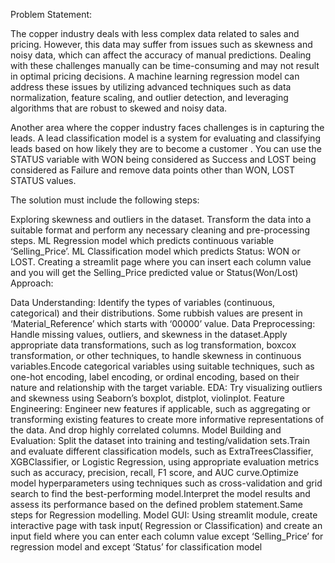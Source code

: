 Problem Statement:

The copper industry deals with less complex data related to sales and pricing. However, this data may suffer from issues such as skewness and noisy data, which can affect the accuracy of manual predictions. Dealing with these challenges manually can be time-consuming and may not result in optimal pricing decisions. A machine learning regression model can address these issues by utilizing advanced techniques such as data normalization, feature scaling, and outlier detection, and leveraging algorithms that are robust to skewed and noisy data.

Another area where the copper industry faces challenges is in capturing the leads. A lead classification model is a system for evaluating and classifying leads based on how likely they are to become a customer . You can use the STATUS variable with WON being considered as Success and LOST being considered as Failure and remove data points other than WON, LOST STATUS values.

The solution must include the following steps:

Exploring skewness and outliers in the dataset.
Transform the data into a suitable format and perform any necessary cleaning and pre-processing steps.
ML Regression model which predicts continuous variable ‘Selling_Price’.
ML Classification model which predicts Status: WON or LOST.
Creating a streamlit page where you can insert each column value and you will get the Selling_Price predicted value or Status(Won/Lost)
Approach:

Data Understanding: Identify the types of variables (continuous, categorical) and their distributions. Some rubbish values are present in ‘Material_Reference’ which starts with ‘00000’ value.
Data Preprocessing: Handle missing values, outliers, and skewness in the dataset.Apply appropriate data transformations, such as log transformation, boxcox transformation, or other techniques, to handle skewness in continuous variables.Encode categorical variables using suitable techniques, such as one-hot encoding, label encoding, or ordinal encoding, based on their nature and relationship with the target variable.
EDA: Try visualizing outliers and skewness using Seaborn’s boxplot, distplot, violinplot.
Feature Engineering: Engineer new features if applicable, such as aggregating or transforming existing features to create more informative representations of the data. And drop highly correlated columns.
Model Building and Evaluation: Split the dataset into training and testing/validation sets.Train and evaluate different classification models, such as ExtraTreesClassifier, XGBClassifier, or Logistic Regression, using appropriate evaluation metrics such as accuracy, precision, recall, F1 score, and AUC curve.Optimize model hyperparameters using techniques such as cross-validation and grid search to find the best-performing model.Interpret the model results and assess its performance based on the defined problem statement.Same steps for Regression modelling.
Model GUI: Using streamlit module, create interactive page with task input( Regression or Classification) and create an input field where you can enter each column value except ‘Selling_Price’ for regression model and except ‘Status’ for classification model
